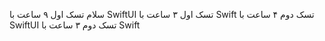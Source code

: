 سلام
تسک اول ۹ ساعت با SwiftUI
تسک اول ۳ ساعت با Swift 
تسک دوم ۴ ساعت با SwiftUI
تسک دوم ۳ ساعت با Swift
